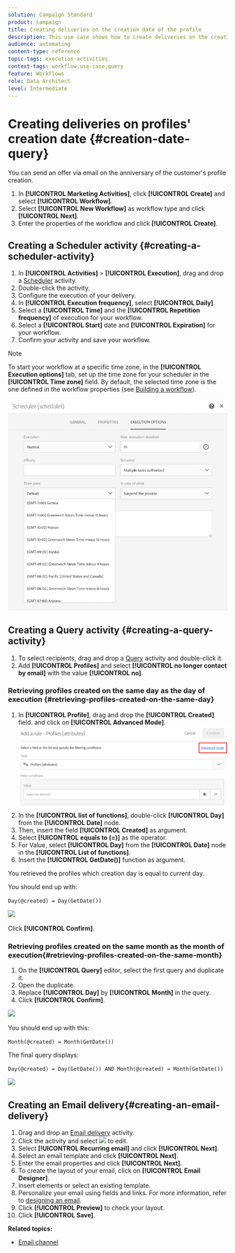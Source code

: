 ```yaml
---
solution: Campaign Standard
product: campaign
title: Creating deliveries on the creation date of the profile
description: This use case shows how to create deliveries on the creation date of the profile.
audience: automating
content-type: reference
topic-tags: execution-activities 
context-tags: workflow,use-case,query
feature: Workflows
role: Data Architect
level: Intermediate
---
```


# Creating deliveries on profiles' creation date {#creation-date-query}

You can send an offer via email on the anniversary of the customer's profile creation.

1. In **[!UICONTROL Marketing Activities]**, click **[!UICONTROL Create]** and select **[!UICONTROL Workflow]**.
1. Select **[!UICONTROL New Workflow]** as workflow type and click **[!UICONTROL Next]**.
1. Enter the properties of the workflow and click **[!UICONTROL Create]**.

## Creating a Scheduler activity {#creating-a-scheduler-activity}

1. In **[!UICONTROL Activities]** > **[!UICONTROL Execution]**, drag and drop a [Scheduler](../../automating/using/scheduler.md) activity.
1. Double-click the activity.
1. Configure the execution of your delivery.
1. In **[!UICONTROL Execution frequency]**, select **[!UICONTROL Daily]**.
1. Select a **[!UICONTROL Time]** and the **[!UICONTROL Repetition frequency]** of execution for your workflow.
1. Select a **[!UICONTROL Start]** date and **[!UICONTROL Expiration]** for your workflow.
1. Confirm your activity and save your workflow.

>[!NOTE]
>
>To start your workflow at a specific time zone, in the **[!UICONTROL Execution options]** tab, set up the time zone for your scheduler in the **[!UICONTROL Time zone]** field. By default, the selected time zone is the one defined in the workflow properties (see [Building a workflow](../../automating/using/building-a-workflow.md)).

![](assets/time_zone.png)

## Creating a Query activity {#creating-a-query-activity}

1. To select recipients, drag and drop a [Query](../../automating/using/query.md) activity and double-click it.
1. Add **[!UICONTROL Profiles]** and select **[!UICONTROL no longer contact by email]** with the value **[!UICONTROL no]**.

### Retrieving profiles created on the same day as the day of execution {#retrieving-profiles-created-on-the-same-day}

1. In **[!UICONTROL Profile]**, drag and drop the **[!UICONTROL Created]** field. and click on **[!UICONTROL Advanced Mode]**.
![](assets/advanced_mode.png)
1. In the **[!UICONTROL list of functions]**, double-click **[!UICONTROL Day]** from the **[!UICONTROL Date]** node.
1. Then, insert the field **[!UICONTROL Created]** as argument.
1. Select **[!UICONTROL equals to (=)]** as the operator.
1. For Value, select **[!UICONTROL Day]** from the **[!UICONTROL Date]** node in the **[!UICONTROL List of functions]**.
1. Insert the **[!UICONTROL GetDate()]** function as argument.

You retrieved the profiles which creation day is equal to current day.

You should end up with:

```Day(@created) = Day(GetDate())```

![](assets/day_creation_query.png)

Click **[!UICONTROL Confirm]**.

### Retrieving profiles created on the same month as the month of execution{#retrieving-profiles-created-on-the-same-month}

1. On the **[!UICONTROL Query]** editor, select the first query and duplicate it. 
1. Open the duplicate.
1. Replace **[!UICONTROL Day]** by **[!UICONTROL Month]** in the query.
1. Click **[!UICONTROL Confirm]**.

![](assets/month_rule.png)

You should end up with this:  

``` Month(@created) = Month(GetDate()) ```

The final query displays:

```Day(@created) = Day(GetDate()) AND Month(@created) = Month(GetDate())```

![](assets/expression_editor_1.png)

## Creating an Email delivery{#creating-an-email-delivery}

1. Drag and drop an [Email delivery](../../automating/using/email-delivery.md) activity.
1. Click the activity and select ![](assets/edit_darkgrey-24px.png) to edit.
1. Select **[!UICONTROL Recurring email]** and click **[!UICONTROL Next]**.
1. Select an email template and click **[!UICONTROL Next]**.
1. Enter the email properties and click **[!UICONTROL Next]**.
1. To create the layout of your email, click on **[!UICONTROL Email Designer]**.
1. Insert elements or select an existing template.
1. Personalize your email using fields and links.
For more information, refer to [designing an email](../../designing/using/designing-from-scratch.md#designing-an-email-content-from-scratch).
1. Click **[!UICONTROL Preview]** to check your layout.
1. Click **[!UICONTROL Save]**.

**Related topics:**

* [Email channel](../../channels/using/creating-an-email.md)

